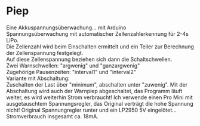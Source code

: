 # Piep
Eine Akkuspannungsüberwachung...	mit Arduino   
Spannungsüberwachung mit automatischer Zellenzahlerkennung für 2-4s LiPo.		
Die Zellenzahl wird beim Einschalten ermittelt und ein Teiler zur Berechnung der Zellenspannung festgelegt. 	
Auf diese Zellenspannung beziehen sich dann die Schaltschwellen.	
Zwei Warnschwellen: "argwenig" und "ganzargwenig"	
Zugehörige Pausenzeiten: "interval1" und "interval2"	
Variante mit Abschaltung:	
Zuschalten der Last über "minimum", abschalten unter "zuwenig".	
Mit der Abschaltung wird auch der Warnpiep abgeschaltet, das Programm läuft weiter, es wird weiterhin Strom verbraucht! 
Ich verwende einen Pro Mini mit ausgetauschtem Spannungsregler, das Original verträgt die hohe Spannung nicht!
Original Spannungregler runter und ein LP2950 5V eingelötet... Stromverbrauch insgesamt ca. 18mA.
